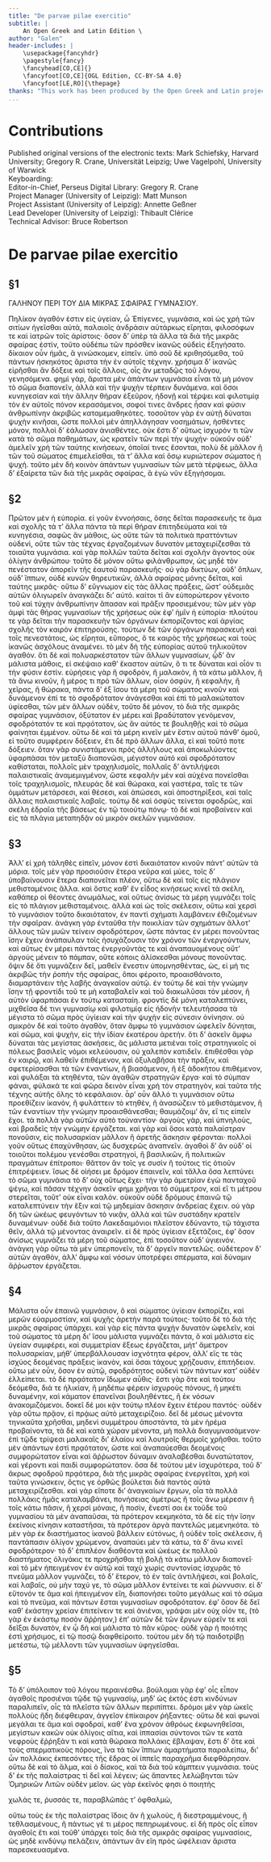 ```yaml
---
title: "De parvae pilae exercitio"
subtitle: |
	An Open Greek and Latin Edition \ 
author: "Galen"
header-includes: | 
	\usepackage{fancyhdr}
	\pagestyle{fancy}
	\fancyhead[CO,CE]{}
	\fancyfoot[CO,CE]{OGL Edition, CC-BY-SA 4.0}
	\fancyfoot[LE,RO]{\thepage}
thanks: "This work has been produced by the Open Greek and Latin project through the help of volunteers. See contributions for details."
...
```


# Contributions  

Published original versions of the electronic texts: Mark Schiefsky, Harvard University; Gregory R. Crane, Universität Leipzig; Uwe Vagelpohl, University of Warwick  
 Keyboarding:   
 Editor-in-Chief, Perseus Digital Library: Gregory R. Crane  
 Project Manager (University of Leipzig): Matt Munson  
 Project Assistant (University of Leipzig): Annette Geßner  
 Lead Developer (University of Leipzig): Thibault Clérice  
 Technical Advisor: Bruce Robertson  

# De parvae pilae exercitio  

## §1  

<head>ΓΑΛΗΝΟΥ ΠΕΡΙ ΤΟΥ ΔΙΑ ΜΙΚΡΑΣ ΣΦΑΙΡΑΣ <lb/>ΓΥΜΝΑΣΙΟΥ.</head>
					<p>Πηλίκον ἀγαθόν ἐστιν εἰς ὑγείαν, ὦ <lb/>Ἐπίγενες, γυμνάσια, καὶ ὡς χρὴ τῶν σιτίων
						ἡγεῖσθαι αὐτὰ, <lb/>παλαιοῖς ἀνδράσιν αὐτάρκως εἴρηται, φιλοσόφων τε καὶ <lb/>ἰατρῶν
						τοῖς ἀρίστοις· ὅσον δ’ ὑπὲρ τὰ ἄλλα τὰ διὰ τῆς <lb/>μικρᾶς σφαίρας ἐστὶν, τοῦτο οὐδέπω
						τῶν πρόσθεν ἱκανῶς <lb/>οὐδεὶς ἐξηγήσατο. δίκαιον οὖν ἡμᾶς, ἃ γινώσκομεν, εἰπεῖν.
						<lb/>ὑπὸ σοῦ δὲ κριθησόμεθα, τοῦ πάντων ἠσκηκότος ἄριστα <lb/>τὴν ἐν αὐτοῖς τέχνην.
						χρήσιμα δ’ ἱκανῶς εἰρῆσθαι ἂν δόξειε <lb/>καὶ τοῖς ἄλλοις, οἷς ἃν μεταδῷς τοῦ λόγου,
						γενησόμενα. <lb/>φημὶ γὰρ, ἄριστα μὲν ἁπάντων γυμνάσια εἶναι τὰ μὴ μόνον <pb n="900"/>
						τὸ σῶμα διαπονεῖν, ἀλλὰ καὶ τὴν ψυχὴν τέρπειν δυνάμενα. <lb/>καὶ ὅσοι κυνηγεσίαν καὶ τὴν
						ἄλλην θήραν ἐξεῦρον, ἡδονῇ <lb/>καὶ τέρψει καὶ φιλοτιμίᾳ τὸν ἐν αὐτοῖς πόνον
						κερασάμενοι, <lb/>σοφοί τινες ἄνδρες ἦσαν καὶ φύσιν ἀνθρωπίνην ἀκριβῶς
						<lb/>καταμεμαθηκότες. τοσοῦτον γὰρ ἐν αὐτῇ δύναται ψυχὴν <lb/>κινῆσαι, ὥστε πολλοὶ μὲν
						ἀπηλλάγησαν νοσημάτων, ἡσθέντες <lb/>μόνον, πολλοὶ δ’ ἑάλωσαν ἀνιαθέντες. οὐκ ἔστι δ’
						<lb/>οὕτως ἰσχυρόν τι τῶν κατὰ τὸ σῶμα παθημάτων, ὡς κρατεῖν <lb/>τῶν περὶ τὴν ψυχήν·
						οὐκοῦν οὐδ’ ἀμελεῖν χρὴ τῶν <lb/>ταύτης κινήσεων, ὁποῖαί τινες ἔσονται, πολὺ δὲ μᾶλλον ἢ
						<lb/>τῶν τοῦ σώματος ἐπιμελεῖσθαι, τά τ’ ἄλλα καὶ ὅσῳ κυριώτερον <lb/>σώματος ἡ ψυχή.
						τοῦτο μὲν δὴ κοινὸν ἁπάντων <lb/>γυμνασίων τῶν μετὰ τέρψεως, ἄλλα δ’ ἐξαίρετα τῶν διὰ
						<lb/>τῆς μικρᾶς σφαίρας, ἃ ἐγὼ νῦν ἐξηγήσομαι. </p>  

## §2  

<p>
						<milestone unit="ed2page" n="506"/>Πρῶτον μὲν ἡ εὐπορία. εἰ γοῦν ἐννοήσαις, <lb/>ὅσης
						δεῖται παρασκευῆς τε ἅμα καὶ σχολῆς τά τ’ ἄλλα <lb/>πάντα τὰ περὶ θήραν ἐπιτηδεύματα καὶ
						τὰ κυνηγέσια, <pb n="901"/> σαφῶς ἂν μάθοις, ὡς οὔτε τῶν τὰ πολιτικὰ πραττόντων
						<lb/>οὐδενὶ, οὔτε τῶν τὰς τέχνας ἐργαζομένων δυνατὸν μεταχειρίζεσθαι <lb/>τὰ τοιαῦτα
						γυμνάσια. καὶ γὰρ πολλῶν ταῦτα <lb/>δεῖται καὶ σχολὴν ἄγοντος οὐκ ὀλίγην ἀνθρώπου· τοῦτο
						<lb/>δὲ μόνον οὕτω φιλάνθρωπον, ὡς μηδὲ τὸν πενέστατον ἀπορεῖν <lb/>τῆς ἑαυτοῦ
						παρασκευῆς· οὐ γὰρ δικτύων, οὐδ’ ὅπλων, <lb/>οὐδ’ ἵππων, οὐδὲ κυνῶν θηρευτικῶν, ἀλλὰ
						σφαίρας μόνης <lb/>δεῖται, καὶ ταύτης μικρᾶς· οὕτω δ’ εὔγνωμον εἰς τὰς ἄλλας
						<lb/>πράξεις, ὥστ’ οὐδεμιᾶς αὐτῶν ὀλιγωρεῖν ἀναγκάζει δι’ αὑτό. <lb/>καίτοι τί ἂν
						εὐπορώτερον γένοιτο τοῦ καὶ τύχην ἀνθρωπίνην <lb/>ἅπασαν καὶ πρᾶξιν προσιεμένου; τῶν μὲν
						γὰρ ἀμφὶ <lb/>τὰς θήρας γυμνασίων τῆς χρήσεως οὐκ ἐφ’ ἡμῖν ἡ εὐπορία· <lb/>πλούτου τε
						γὰρ δεῖται τὴν παρασκευὴν τῶν ὀργάνων ἐκπορίζοντος <lb/>καὶ ἀργίας σχολῆς τὸν καιρὸν
						ἐπιτηρούσης. τούτων <lb/>δὲ τῶν ὀργάνων παρασκευὴ καὶ τοῖς πενεστάτοις, ὡς <lb/>εἴρηται,
						εὔπορος, ὅ τε καιρὸς τῆς χρήσεως καὶ τοὺς ἱκανῶς <lb/>ἀσχόλους ἀναμένει. τὸ μὲν δὴ τῆς
						εὐπορίας αὐτοῦ τηλικοῦτον <lb/>ἀγαθόν. ὅτι δὲ καὶ πολυαρκέστατον τῶν ἄλλων <pb n="902"/>
						γυμνασίων, ᾧδ’ ἂν μάλιστα μάθοις, εἰ σκέψαιο καθ’ <lb/>ἕκαστον αὐτῶν, ὅ τι τε δύναται
						καὶ οἷόν τι τὴν φύσιν <lb/>ἐστίν. εὑρήσεις γὰρ ἢ σφοδρὸν, ἢ μαλακὸν, ἢ τὰ κάτω
						<lb/>μᾶλλον, ἢ τὰ ἄνω κινοῦν, ἢ μέρος τι πρὸ τῶν ἄλλων, οἷον <lb/>ὀσφὺν, ἢ κεφαλὴν, ἢ
						χεῖρας, ἢ θώρακα, πάντα δ’ ἐξ ἴσου <lb/>τὰ μέρη τοῦ σώματος κινοῦν καὶ δυνάμενον ἐπί τε
						τὸ <lb/>σφοδρότατον ἀνάγεσθαι καὶ ἐπὶ τὸ μαλακώτατον ὑφίεσθαι, <lb/>τῶν μὲν ἄλλων οὐδὲν,
						τοῦτο δὲ μόνον, τὸ διὰ τῆς σμικρᾶς <lb/>σφαίρας γυμνάσιον, ὀξύτατον ἐν μέρει καὶ
						βραδύτατον γενόμενον, <lb/>σφοδρότατόν τε καὶ πρᾳότατον, ὡς ἂν αὐτός τε βουληθῇς
						<lb/>καὶ τὸ σῶμα φαίνηται ἐμμένον. οὕτω δὲ καὶ τὰ <lb/>μέρη κινεῖν μὲν ἔστιν αὐτοῦ πάνθ’
						ὁμοῦ, εἰ τοῦτο συμφέρειν <lb/>δόξειεν, ἔτι δὲ πρὸ ἄλλων ἄλλα, εἰ καὶ τοῦτό ποτε δόξειεν.
						<lb/>ὅταν γὰρ συνιστάμενοι πρὸς ἀλλήλους καὶ ἀποκωλύοντες <lb/>ὑφαρπάσαι τὸν μεταξὺ
						διαπονῶσι, μέγιστον αὐτὸ καὶ σφοδρότατον <lb/>καθίσταται, πολλοῖς μὲν τραχηλισμοῖς,
						πολλαῖς δ’ <lb/>ἀντιλήψεσι παλαιστικαῖς ἀναμεμιγμένον, ὥστε κεφαλὴν μὲν <lb/>καὶ αὐχένα
						πονεῖσθαι τοῖς τραχηλισμοῖς, πλευρὰς δὲ καὶ <pb n="903"/> θώρακα, καὶ γαστέρα, ταῖς τε
						τῶν ὀμμάτων μετάρσεσι, καὶ <lb/>θέσεσι, καὶ ἀπώσεσι, καὶ ἀποστηρίξεσι, καὶ ταῖς ἄλλαις
						<lb/>παλαιστικαῖς λαβαῖς. τούτῳ δὲ καὶ ὀσφὺς τείνεται σφοδρῶς, <lb/>καὶ σκέλη ἑδραῖα τῆς
						βάσεως ἐν τῷ τοιούτῳ πόνῳ· τὸ δὲ <lb/>καὶ προβαίνειν καὶ εἰς τὰ πλάγια μεταπηδᾷν οὐ
						μικρὸν <lb/>σκελῶν γυμνάσιον. </p>  

## §3  

<p>Ἀλλ’ εἰ χρὴ τἀληθὲς εἰπεῖν, μόνον ἐστὶ <lb/>δικαιότατον κινοῦν πάντ’ αὐτῶν τὰ μόρια.
						τοῖς μὲν γὰρ <lb/>προσιοῦσιν ἕτερα νεῦρα καὶ μύες, τοῖς δ’ ὑποβαίνουσιν ἕτερα
						<lb/>διαπονεῖται <milestone unit="ed2page" n="507"/>πλέον, οὕτω δὲ καὶ τοῖς εἰς πλάγιον
						<lb/>μεθισταμένοις ἄλλα. καὶ ὅστις καθ’ ἓν εἶδος κινήσεως <lb/>κινεῖ τὰ σκέλη, καθάπερ
						οἱ θέοντες ἀνωμάλως, καὶ οὕτως <lb/>ἀνίσως τὰ μέρη γυμνάζει τοῖς εἰς τὸ πλάγιον
						μεθισταμένοις. <lb/>ἀλλὰ καὶ ὡς τοῖς σκέλεσιν, οὕτω καὶ χερσὶ τὸ γυμνάσιον <lb/>τοῦτο
						δικαιότατον, ἐν παντὶ σχήματι λαμβάνειν ἐθιζομένων <lb/>τὴν σφαῖραν. ἀνάγκη γὰρ ἐνταῦθα
						τὴν ποικιλίαν <lb/>τῶν σχημάτων ἄλλοτ’ ἄλλους τῶν μυῶν τείνειν σφοδρότερον, <lb/>ὥστε
						πάντας ἐν μέρει πονοῦντας ἴσην ἔχειν ἀνάπαυλαν <pb n="904"/> τοῖς ἡσυχάζουσιν τὸν χρόνον
						τῶν ἐνεργούντων, καὶ <lb/>αὕτως ἐν μέρει πάντας ἐνεργοῦντάς τε καὶ ἀναπαυομένους
						<lb/>οὔτ’ ἀργοὺς μένειν τὸ πάμπαν, οὔτε κόποις ἁλίσκεσθαι <lb/>μόνους πονοῦντας. ὄψιν δὲ
						ὅτι γυμνάζειν δεῖ, μαθεῖν <lb/>ἔνεστιν ὑπομνησθέντας, ὡς, εἰ μή τις ἀκριβῶς τὴν ῥοπὴν
						<lb/>τῆς σφαίρας, ὅποι φέροιτο, προαισθάνοιτο, διαμαρτάνειν τῆς <lb/>λαβῆς ἀναγκαῖον
						αὐτῷ. ἐν τούτῳ δὲ καὶ τὴν γνώμην ἴσην <lb/>τῇ φροντίδι τοῦ τε μὴ καταβαλεῖν καὶ τοῦ
						διακωλῦσαι <lb/>τὸν μέσον, ἢ αὐτὸν ὑφαρπάσαι ἐν τούτῳ <milestone unit="ed1page" n="302"/>κατασταίη. <lb/>φροντὶς δὲ μόνη καταλεπτύνει, μιχθεῖσα δέ τινι γυμνασίῳ <lb/>καὶ
						φιλοτιμίᾳ εἰς ἡδονὴν τελευτήσασα τὰ μέγιστα τὸ <lb/>σῶμα πρὸς ὑγίειαν καὶ τὴν ψυχὴν εἰς
						σύνεσιν ὀνίνησιν. <lb/>οὐ σμικρὸν δὲ καὶ τοῦτο ἀγαθὸν, ὅταν ἄμφω τὸ γυμνάσιον
						<lb/>ὠφελεῖν δύνηται, καὶ σῶμα, καὶ ψυχὴν, εἰς τὴν ἰδίαν <lb/>ἑκατέρου ἀρετήν. ὅτι δ’
						ἀσκεῖν ἄμφω δύναται τὰς μεγίστας <lb/>ἀσκήσεις, ἃς μάλιστα μετιέναι τοῖς στρατηγικοῖς οἱ
						πόλεως <lb/>βασιλεῖς νόμοι κελεύουσιν, οὐ χαλεπὸν κατιδεῖν. ἐπιθέσθαι <pb n="905"/> γὰρ
						ἐν καιρῷ, καὶ λαθεῖν ἐπιθέμενον, καὶ ὀξυλαβῆσαι τὴν <lb/>πρᾶξιν, καὶ σφετερίσασθαι τὰ
						τῶν ἐναντίων, ἢ βιασάμενον, <lb/>ἢ ἐξ ἀδοκήτου ἐπιθέμενον, καὶ φυλάξαι τὰ κτηθέντα,
						<lb/>τῶν ἀγαθῶν στρατηγῶν ἔργα· καὶ τὸ σύμπαν φάναι, <lb/>φύλακά τε καὶ φῶρα δεινὸν
						εἶναι χρὴ τὸν στρατηγὸν, καὶ <lb/>ταῦτα τῆς τέχνης αὐτῆς ὅλης τὸ κεφάλαιον. ἆρ’ οὖν ἄλλό
						<lb/>τι γυμνάσιον οὕτω προεθίζειν ἱκανὸν, ἢ φυλάττειν τὸ <lb/>κτηθὲν, ἢ ἀνασώζειν τὸ
						μεθιστάμενον, ἢ τῶν ἐναντίων τὴν <lb/>γνώμην προαισθάνεσθαι; θαυμάζοιμ’ ἂν, εἴ τις
						εἰπεῖν ἔχοι. <lb/>τὰ πολλὰ γὰρ αὐτῶν αὐτὸ τοὐναντίον· ἀργοὺς γὰρ, καὶ <lb/>ὑπνηλοὺς, καὶ
						βραδεῖς τὴν γνώμην ἐργάζεται. καὶ γὰρ καὶ <lb/>ὅσοι κατὰ παλαίστραν πονοῦσιν, εἰς
						πολυσαρκίαν μᾶλλον <lb/>ἢ ἀρετῆς ἄσκησιν φέρονται· πολλοὶ γοῦν οὕτως ἐπαχύνθησαν,
						<lb/>ὡς δυσχερῶς ἀναπνεῖν. ἀγαθοὶ δ’ ἂν οὐδ’ οἱ τοιοῦτοι <lb/>πολέμου γενέσθαι
						στρατηγοὶ, ἢ βασιλικῶν, ἢ πολιτικῶν <lb/>πραγμάτων ἐπίτροποι· θᾶττον ἂν τοῖς γε συσὶν ἢ
						τούτοις <lb/>τὶς ὁτιοῦν ἐπιτρέψειεν. ἴσως δὲ οἰήσει με δρόμον ἐπαινεῖν, <lb/>καὶ τἄλλα
						ὅσα λεπτύνει τὸ σῶμα γυμνάσια τὸ δ’ οὐχ <pb n="906"/> οὕτως ἔχει· τὴν γὰρ ἀμετρίαν ἐγὼ
						πανταχοῦ ψέγω, καὶ <lb/>πᾶσαν τέχνην ἀσκεῖν φημι χρῆναι τὸ σύμμετρον, καὶ εἴ τι
						<lb/>μέτρου στερεῖται, τοῦτ’ οὐκ εἶναι καλόν. οὐκοῦν οὐδὲ <lb/>δρόμους ἐπαινῶ τῷ
						καταλεπτύνειν τὴν ἕξιν καὶ τῷ μηδεμίαν <lb/>ἄσκησιν ἀνδρείας ἔχειν. οὐ γὰρ δὴ τῶν ὠκέως
						φευγόντων <lb/>τὸ νικᾷν, ἀλλὰ καὶ τῶν συστάδην κρατεῖν δυναμένων· <lb/>οὐδὲ διὰ τοῦτο
						Λακεδαιμόνιοι πλεῖστον ἐδύναντο, τῷ <lb/>τάχιστα θεῖν, ἀλλὰ τῷ μένοντας ἀναιρεῖν. εἰ δὲ
						πρὸς <lb/>ὑγίειαν ἐξετάζοις, ἐφ’ ὅσον ἀνίσως γυμνάζει τὰ μέρη τοῦ <lb/>σώματος, ἐπὶ
						τοσοῦτον οὐδ’ ὑγιεινόν. ἀνάγκη γὰρ οὕτω <lb/>
						<milestone unit="ed2page" n="508"/>τὰ μὲν ὑπερπονεῖν, τὰ δ’ ἀργεῖν παντελῶς. οὐδέτερον
						<lb/>δ’ αὐτῶν ἀγαθὸν, ἀλλ’ ἄμφω καὶ νόσων ὑποτρέφει σπέρματα, <lb/>καὶ δύναμιν ἄῤῥωστον
						ἐργάζεται. </p>  

## §4  

<p>Μάλιστα οὖν ἐπαινῶ γυμνάσιον, ὃ καὶ <lb/>σώματος ὑγίειαν ἐκπορίζει, καὶ μερῶν
						εὐαρμοστίαν, καὶ <lb/>ψυχῆς ἀρετὴν παρὰ τούτοις· τοῦτο δὲ τὸ διὰ τῆς μικρᾶς <lb/>σφαίρας
						ὑπάρχει. καὶ γὰρ εἰς πάντα ψυχὴν δυνατὸν <pb n="907"/> ὠφελεῖν, καὶ τοῦ σώματος τὰ μέρη
						δι’ ἴσου μάλιστα γυμνάζει <lb/>πάντα, ὃ καὶ μάλιστα εἰς ὑγείαν συμφέρει, καὶ συμμετρίαν
						<lb/>ἕξεως ἐργάζεται, μήτ’ ἄμετρον πολυσαρκίαν, μήθ’ <lb/>ὑπερβάλλουσαν ἰσχνότητα φέρον,
						ἀλλ’ εἴς τε τὰς ἰσχύος <lb/>δεομένας πράξεις ἱκανὸν, καὶ ὅσαι τάχους χρῄζουσιν,
						ἐπιτήδειον. <lb/>οὕτω μὲν οὖν, ὅσον ἐν αὐτῷ, σφοδρότητος οὐδενὶ <lb/>τῶν πάντων κατ’
						οὐδὲν ἐλλείπεται. τὸ δὲ πρᾳότατον ἴδωμεν <lb/>αὖθις· ἔστι γὰρ ὅτε καὶ τούτου δεόμεθα,
						διά τε ἡλικίαν, <lb/>ἢ μηδέπω φέρειν ἰσχυροὺς πόνους, ἢ μηκέτι δυναμένην, <lb/>καὶ
						κάματον ἐπανεῖναι βουληθέντες, ἢ ἐκ νόσων <lb/>ἀνακομιζόμενοι. δοκεῖ δέ μοι κᾀν τούτῳ
						πλέον ἔχειν ἑτέρου <lb/>παντός· οὐδὲν γὰρ οὕτω πρᾷον, εἰ πρᾴως αὐτὸ μεταχειρίζοιο.
						<lb/>δεῖ δὲ μέσως μένοντα τηνικαῦτα χρῆσθαι, μηδενὶ <lb/>συμμέτρου ἀποστάντα, τὰ μὲν
						ἠρέμα προβαίνοντα, τὰ δὲ <lb/>καὶ κατὰ χώραν μένοντα, μὴ πολλὰ διαγυμνασάμενον· ἐπὶ
						<lb/>τῷδε τρίψεσι μαλακαῖς δι’ ἐλαίου καὶ λουτροῖς θερμοῖς <pb n="908"/> χρῆσθαι. τοῦτο
						μὲν ἁπάντων ἐστὶ πρᾳότατον, ὥστε καὶ <lb/>ἀναπαύεσθαι δεομένοις συμφορώτατον εἶναι καὶ
						ἄῤῥωστον <lb/>δύναμιν ἀναλαβέσθαι δυνατώτατον, καὶ γέροντι καὶ παιδὶ <lb/>συμφορώτατον.
						ὅσα δὲ τούτου μὲν ἰσχυρότερα, τοῦ δ’ <lb/>ἄκρως σφοδροῦ πρᾳότερα, διὰ τῆς μικρᾶς σφαίρας
						ἐνεργεῖται, <lb/>χρὴ καὶ ταῦτα γινώσκειν, ὅςτις γε ὀρθῶς βούλεται διὰ <lb/>παντὸς αὐτὰ
						μεταχειρίζεσθαι. καὶ γὰρ εἴποτε δι’ ἀναγκαίων <lb/>ἔργων, οἷα τὰ πολλὰ πολλάκις ἡμᾶς
						καταλαμβάνει, πονήσειας <lb/>ἀμέτρως ἢ τοῖς ἄνω μέρεσιν ἢ τοῖς κάτω πᾶσιν, <lb/>ἢ χερσὶ
						μόναις, ἢ ποσὶν, ἔνεστί σοι ἐκ τοῦδε τοῦ γυμνασίου <lb/>τὰ μὲν ἀναπαῦσαι, τὰ πρότερον
						κεκμηκότα, τὰ δὲ εἰς τὴν <lb/>ἴσην ἐκείνοις κίνησιν καταστῆσαι, τὰ πρότερον ἀργὰ
						παντελῶς <lb/>μεμενηκότα. τὸ μὲν γὰρ ἐκ διαστήματος ἱκανοῦ <lb/>βάλλειν εὐτόνως, ἢ οὐδὲν
						τοῖς σκέλεσιν, ἢ παντάπασιν <lb/>ὀλίγον χρώμενον, ἀναπαύει μὲν τὰ κάτω, τὰ δ’ ἄνω κινεῖ
						<lb/>σφοδρότερον· τὸ δ’ ἐπιπλέον διαθέοντα καὶ ὠκέως ἐκ <lb/>πολλοῦ διαστήματος ὀλιγάκις
						τε προχρῆσθαι τῇ βολῇ <lb/>τὰ κάτω μᾶλλον διαπονεῖ· καὶ τὸ μὲν ἠπειγμένον ἐν αὐτῷ <pb n="909"/> καὶ ταχὺ χωρὶς συντονίας ἰσχυρᾶς τὸ πνεῦμα μᾶλλον <lb/>γυμνάζει, τὸ δ’
						ἕτερον, τὸ ἐν ταῖς ἀντιλήψεσι, καὶ βολαῖς, <lb/>καὶ λαβαῖς, οὐ μὴν ταχύ γε, τὸ σῶμα
						μᾶλλον ἐντείνει τε <lb/>καὶ ῥώννυσιν. εἰ δ’ εὔτονόν τε ἅμα καὶ ἠπειγμένον εἴη,
						<lb/>διαπονήσει τοῦτο μεγάλως καὶ τὸ σῶμα καὶ τὸ πνεῦμα, <lb/>καὶ πάντων ἔσται γυμνασίων
						σφοδρότατον. ἐφ’ ὅσον δὲ δεῖ <lb/>καθ’ ἑκάστην χρείαν ἐπιτείνειν τε καὶ ἀνιέναι, γράψαι
						μὲν <lb/>οὐχ οἷόν τε, (τὸ γὰρ ἐν ἑκάστῳ ποσὸν ἄῤῥητον,) ἐπ’ αὐτῶν <lb/>δὲ τῶν ἔργων
						εὑρεῖν τε καὶ δεῖξαι δυνατὸν, ἐν ᾧ δὴ καὶ <lb/>μάλιστα τὸ πᾶν κῦρος· <milestone unit="ed2page" n="509"/>οὐδὲ γὰρ ἡ ποιότης ἐστὶ <lb/>χρήσιμος, εἰ τῷ ποσῷ
						διαφθείροιτο. τούτου μὲν δὴ τῷ παιδοτρίβῃ <lb/>μετέστω, τῷ μέλλοντι τῶν γυμνασίων
						ὑφηγεῖσθαι. </p>  

## §5  

<p>Τὸ δ’ ὑπόλοιπον τοῦ λόγου περαινέσθω. <lb/>βούλομαι γὰρ ἐφ’ οἷς εἶπον ἀγαθοῖς προσιέναι
						τῷδε τῷ <lb/>γυμνασίῳ, μηδ’ ὡς ἐκτός ἐστι κινδύνων παραλιπεῖν, οἷς <lb/>τὰ πλεῖστα τῶν
						ἄλλων περιπίπτει. δρόμοι μὲν γὰρ ὠκεῖς <lb/>πολλοὺς ἤδη διέφθειραν, ἀγγεῖον ἐπίκαιρον
						ῥήξαντες· οὕτω <lb/>δὲ καὶ φωναὶ μεγάλαι τε ἅμα καὶ σφοδραὶ, καθ’ ἕνα χρόνον <pb n="910"/> ἀθρόως ἐκφωνηθεῖσαι, μεγίστων κακῶν οὐκ ὀλίγοις αἴτια, <lb/>καὶ ἱππασίαι σύντονοι τῶν
						τε κατὰ νεφροὺς ἔῤῥηξάν τι <lb/>καὶ κατὰ θώρακα πολλάκις ἔβλαψαν, ἔστι δ’ ὅτε καὶ τοὺς
						<lb/>σπερματικοὺς πόρους, ἵνα τὰ τῶν ἵππων ἁμαρτήματα παραλείπω, <lb/>δι’ ὧν πολλάκις
						ἐκπεσόντες τῆς ἕδρας οἱ ἱππεῖς <lb/>παραχρῆμα διεφθάρησαν. οὕτω δὲ καὶ τὸ ἅλμα, καὶ ὁ
						<lb/>δίσκος, καὶ τὰ διὰ τοῦ κάμπτειν γυμνάσια. τοὺς δ’ ἐκ τῆς <lb/>παλαίστρας τί δεῖ καὶ
						λέγειν; ὡς ἅπαντες λελώβηνται τῶν <lb/>Ὁμηρικῶν Λιτῶν οὐδὲν μεῖον. ὡς γὰρ ἐκεῖνός φησι ὁ
						<lb/>ποιητὴς</p>
					<l>χωλάς τε, ῥυσσάς τε, παραβλῶπάς τ’ ὀφθαλμὼ,</l>
					<p>οὕτω τοὺς ἐκ τῆς παλαίστρας ἴδοις ἂν ἢ χωλοὺς, ἢ διεστραμμένους, <lb/>ἢ τεθλασμένους, ἢ
						πάντως γέ τι μέρος πεπηρωμένους. <lb/>εἰ δὴ πρὸς οἷς εἶπον ἀγαθοῖς ἔτι καὶ τοῦθ’ ὑπάρχει
						τοῖς <lb/>διὰ τῆς σμικρᾶς σφαίρας γυμνασίοις, ὡς μηδὲ κινδύνῳ πελάζειν, <lb/>ἁπάντων ἂν
						εἴη πρὸς ὠφέλειαν ἄριστα παρεσκευασμένα. </p>  

